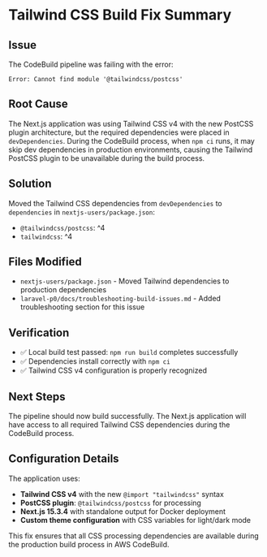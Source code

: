 # Tailwind CSS Build Fix Summary

## Issue
The CodeBuild pipeline was failing with the error:
```
Error: Cannot find module '@tailwindcss/postcss'
```

## Root Cause
The Next.js application was using Tailwind CSS v4 with the new PostCSS plugin architecture, but the required dependencies were placed in `devDependencies`. During the CodeBuild process, when `npm ci` runs, it may skip dev dependencies in production environments, causing the Tailwind PostCSS plugin to be unavailable during the build process.

## Solution
Moved the Tailwind CSS dependencies from `devDependencies` to `dependencies` in `nextjs-users/package.json`:

- `@tailwindcss/postcss`: ^4
- `tailwindcss`: ^4

## Files Modified
- `nextjs-users/package.json` - Moved Tailwind dependencies to production dependencies
- `laravel-p0/docs/troubleshooting-build-issues.md` - Added troubleshooting section for this issue

## Verification
- ✅ Local build test passed: `npm run build` completes successfully
- ✅ Dependencies install correctly with `npm ci`
- ✅ Tailwind CSS v4 configuration is properly recognized

## Next Steps
The pipeline should now build successfully. The Next.js application will have access to all required Tailwind CSS dependencies during the CodeBuild process.

## Configuration Details
The application uses:
- **Tailwind CSS v4** with the new `@import "tailwindcss"` syntax
- **PostCSS plugin**: `@tailwindcss/postcss` for processing
- **Next.js 15.3.4** with standalone output for Docker deployment
- **Custom theme configuration** with CSS variables for light/dark mode

This fix ensures that all CSS processing dependencies are available during the production build process in AWS CodeBuild.